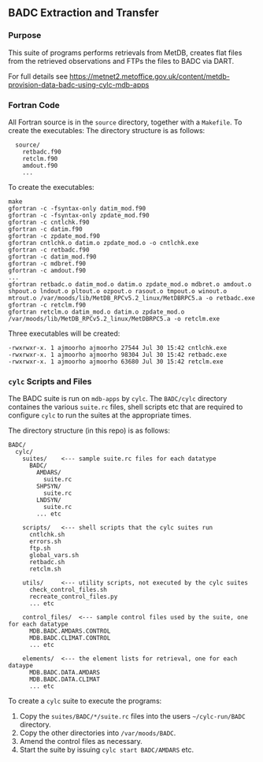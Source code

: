 ## BADC Extraction and Transfer

### Purpose

This suite of programs performs retrievals from MetDB, creates flat files from the retrieved observations and FTPs the files to BADC via DART.

For full details see https://metnet2.metoffice.gov.uk/content/metdb-provision-data-badc-using-cylc-mdb-apps

### Fortran Code

All Fortran source is in the `source` directory, together with a `Makefile`. To create the executables:
The directory structure is as follows:

``` BADC/
  source/
    retbadc.f90
    retclm.f90
    amdout.f90
    ... 
```

To create the executables:
``` cd BADC/source
make
gfortran -c -fsyntax-only datim_mod.f90
gfortran -c -fsyntax-only zpdate_mod.f90
gfortran -c cntlchk.f90
gfortran -c datim.f90
gfortran -c zpdate_mod.f90
gfortran cntlchk.o datim.o zpdate_mod.o -o cntlchk.exe
gfortran -c retbadc.f90
gfortran -c datim_mod.f90
gfortran -c mdbret.f90
gfortran -c amdout.f90
...
gfortran retbadc.o datim_mod.o datim.o zpdate_mod.o mdbret.o amdout.o shpout.o lndout.o pltout.o ozpout.o rasout.o tmpout.o winout.o mtrout.o /var/moods/lib/MetDB_RPCv5.2_linux/MetDBRPC5.a -o retbadc.exe
gfortran -c retclm.f90
gfortran retclm.o datim_mod.o datim.o zpdate_mod.o /var/moods/lib/MetDB_RPCv5.2_linux/MetDBRPC5.a -o retclm.exe
```

Three executables will be created:
```ls -l *.exe
-rwxrwxr-x. 1 ajmoorho ajmoorho 27544 Jul 30 15:42 cntlchk.exe
-rwxrwxr-x. 1 ajmoorho ajmoorho 98304 Jul 30 15:42 retbadc.exe
-rwxrwxr-x. 1 ajmoorho ajmoorho 63680 Jul 30 15:42 retclm.exe
```

### `cylc` Scripts and Files

The BADC suite is run on `mdb-apps` by `cylc`. The `BADC/cylc` directory containes the various `suite.rc` files, shell scripts etc that are required to configure `cylc` to run the suites at the appropriate times.

The directory structure (in this repo) is as follows:

```
BADC/
  cylc/
    suites/    <--- sample suite.rc files for each datatype
      BADC/
        AMDARS/
          suite.rc
        SHPSYN/
          suite.rc
        LNDSYN/
          suite.rc
        ... etc

    scripts/   <--- shell scripts that the cylc suites run
      cntlchk.sh
      errors.sh
      ftp.sh
      global_vars.sh 
      retbadc.sh
      retclm.sh

    utils/     <--- utility scripts, not executed by the cylc suites
      check_control_files.sh
      recreate_control_files.py
      ... etc

    control_files/  <--- sample control files used by the suite, one for each datatype
      MDB.BADC.AMDARS.CONTROL
      MDB.BADC.CLIMAT.CONTROL
      ... etc

    elements/  <--- the element lists for retrieval, one for each dataype
      MDB.BADC.DATA.AMDARS
      MDB.BADC.DATA.CLIMAT
      ... etc
```

To create a `cylc` suite to execute the programs:
1. Copy the `suites/BADC/*/suite.rc` files into the users `~/cylc-run/BADC` directory.
1. Copy the other directories into `/var/moods/BADC`.
1. Amend the control files as necessary.
1. Start the suite by issuing `cylc start BADC/AMDARS` etc.
